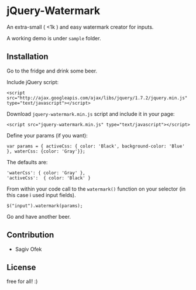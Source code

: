jQuery-Watermark
=============

An extra-small ( <1k ) and easy watermark creator for inputs.

A working demo is under `sample` folder.

Installation
--------------

Go to the fridge and drink some beer. 

Include jQuery script:

    <script src="http://ajax.googleapis.com/ajax/libs/jquery/1.7.2/jquery.min.js" type="text/javascript"></script>

Download `jquery-watermark.min.js` script and include it in your page:	 

	<script src="jquery-watermark.min.js" type="text/javascript"></script>

Define your params (if you want):

	var params = { activeCss: { color: 'Black', background-color: 'Blue' }, waterCss: {color: 'Gray'}};

The defaults are:

	'waterCss': { color: 'Gray' },
	'activeCss':  { color: 'Black' }

From within your code call to the `watermark()` function on your selector (in this case i used input fields). 

	$("input").watermark(params);

Go and have another beer.      
    

Contribution
------------

- Sagiv Ofek

License
-------
free for all! :)